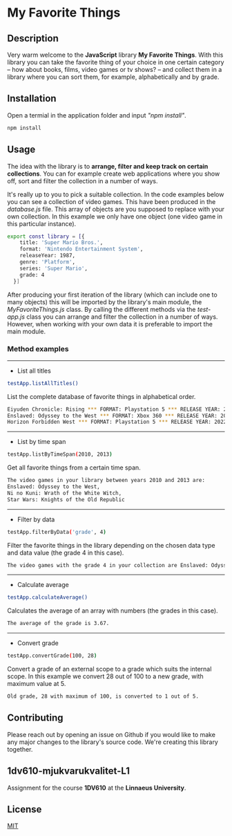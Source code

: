 # My Favorite Things

## Description

Very warm welcome to the **JavaScript** library **My Favorite Things**. With this library you can take the favorite thing of your choice in one certain category – how about books, films, video games or tv shows? – and collect them in a library where you can sort them, for example, alphabetically and by grade.

## Installation

Open a termial in the application folder and input *"npm install"*.

```bash
npm install
```

## Usage

The idea with the library is to **arrange, filter and keep track on certain collections**. You can for example create web applications where you show off, sort and filter the collection in a number of ways.

It's really up to you to pick a suitable collection. In the code examples below you can see a collection of video games. This have been produced in the *database.js* file. This array of objects are you supposed to replace with your own collection. In this example we only have one object (one video game in this particular instance).

```bash
export const library = [{
    title: 'Super Mario Bros.',
    format: 'Nintendo Entertainment System',
    releaseYear: 1987,
    genre: 'Platform',
    series: 'Super Mario',
    grade: 4
  }]
```

After producing your first iteration of the library (which can include one to many objects) this will be imported by the library's main module, the *MyFavoriteThings.js* class. By calling the different methods via the *test-app.js* class you can arrange and filter the collection in a number of ways. However, when working with your own data it is preferable to import the main module.

### Method examples

***

- List all titles

```bash
testApp.listAllTitles()
```

List the complete database of favorite things in alphabetical order.

```bash
Eiyuden Chronicle: Rising *** FORMAT: Playstation 5 *** RELEASE YEAR: 2022 *** GRADE: 3 of 5
Enslaved: Odyssey to the West *** FORMAT: Xbox 360 *** RELEASE YEAR: 2010 *** GRADE: 4 of 5
Horizon Forbidden West *** FORMAT: Playstation 5 *** RELEASE YEAR: 2022 *** GRADE: 5 of 5
```

***

- List by time span

```bash
testApp.listByTimeSpan(2010, 2013)
```
Get all favorite things from a certain time span.

```bash
The video games in your library between years 2010 and 2013 are:
Enslaved: Odyssey to the West,
Ni no Kuni: Wrath of the White Witch,
Star Wars: Knights of the Old Republic
```

***

- Filter by data

```bash
testApp.filterByData('grade', 4)
```
Filter the favorite things in the library depending on the chosen data type and data value (the grade 4 in this case).

```bash
The video games with the grade 4 in your collection are Enslaved: Odyssey to the West, Paper Mario, The Last of Us Part I, The Last of Us Part II.
```

***

- Calculate average

```bash
testApp.calculateAverage()
```
Calculates the average of an array with numbers (the grades in this case).

```bash
The average of the grade is 3.67.
```

***

- Convert grade

```bash
testApp.convertGrade(100, 28)
```
Convert a grade of an external scope to a grade which suits the internal scope. In this example we convert 28 out of 100 to a new grade, with maximum value at 5.

```bash
Old grade, 28 with maximum of 100, is converted to 1 out of 5.
```

## Contributing

Please reach out by opening an issue on Github if you would like to make any major changes to the library's source code. We're creating this library together.

## 1dv610-mjukvarukvalitet-L1

Assignment for the course **1DV610** at the **Linnaeus University**.

## License

[MIT](https://choosealicense.com/licenses/mit/)